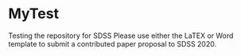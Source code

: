 # MyTest
Testing the repository for SDSS
Please use either the LaTEX or Word template to submit a contributed paper proposal to SDSS 2020. 
